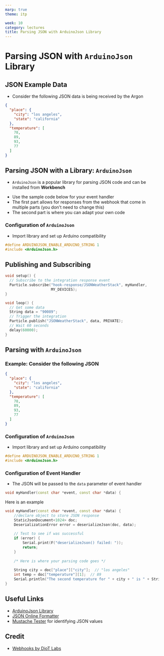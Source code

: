 ```yaml
---
marp: true
theme: itp

week: 10
category: lectures
title: Parsing JSON with ArduinoJson Library
---
```

<!-- headingDivider: 2 -->

# Parsing JSON with `ArduinoJson` Library

## JSON Example Data

- Consider the following JSON data is being received by the Argon

```json
{
  "place": {
    "city": "los angeles",
    "state": "california"
  },
  "temperature": [
    78,
    89,
    93,
    77
  ]
}
```



## Parsing JSON with a Library:  `ArduinoJson` 

- `ArduinoJson` is a popular library for parsing JSON code and can be installed from **Workbench**
* Use the sample code below for your event handler
* The first part allows for responses from the webhook that come in multiple parts (you don't need to change this)
* The second part is where you can adapt your own code

### Configuration of `ArduinoJson`

- Import library and set up Arduino compatibility

```c++
#define ARDUINOJSON_ENABLE_ARDUINO_STRING 1
#include <ArduinoJson.h> 
```

## Publishing and Subscribing

```c++
void setup() {
  // Subscribe to the integration response event
  Particle.subscribe("hook-response/JSONWeatherStack", myHandler,
                     MY_DEVICES);
}

void loop() {
  // Get some data
  String data = "90089";
  // Trigger the integration
  Particle.publish("JSONWeatherStack", data, PRIVATE);
  // Wait 60 seconds
  delay(60000);
}
```



## Parsing with `ArduinoJson`

### Example: Consider the following JSON

```json
{
  "place": {
    "city": "los angeles",
    "state": "california"
  },
  "temperature": [
    78,
    89,
    93,
    77
  ]
}
```

### Configuration of `ArduinoJson`

- Import library and set up Arduino compatibility
```c++
#define ARDUINOJSON_ENABLE_ARDUINO_STRING 1
#include <ArduinoJson.h> 
```



### Configuration of Event Handler
- The JSON will be passed to the `data` parameter of event handler 
```c++
void myHandler(const char *event, const char *data) {
```


Here is an example

```c++
void myHandler(const char *event, const char *data) {
  	//declare object to store JSON response
	StaticJsonDocument<1024> doc;
    DeserializationError error = deserializeJson(doc, data);
    
    // Test to see if was successful
    if (error) {
        Serial.print(F("deserializeJson() failed: "));
        return;
    }
    
    /* Here is where your parsing code goes */
    
    String city = doc["place"]["city"];  // "los angeles"
    int temp = doc["temperature"][1];  // 89
    Serial.println("The second temperature for " + city + " is " + String(temp));
}
```
## Useful Links

- [ArduinoJson Library](https://arduinojson.org/)
- [JSON Online Formatter](https://jsonformatter.org/json-pretty-print)
- [Mustache Tester](http://rickkas7.github.io/mustache/) for identifying JSON values

## Credit

- [Webhooks by DioT Labs](https://diotlabs.daraghbyrne.me/docs/working-with-data/webhooks)
